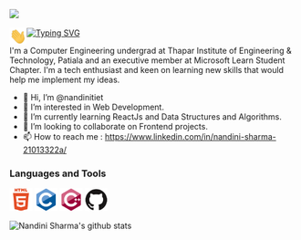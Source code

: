 ![](https://visitor-badge-reloaded.herokuapp.com/badge?page_id=<https://github.com/VDliveson>)

<img src="https://github.com/ABSphreak/ABSphreak/blob/master/gifs/Hi.gif" width="30px" align="left">

[![Typing SVG](https://readme-typing-svg.herokuapp.com?font=ubuntu&vCenter=true&lines=Hi%2C+I'm+Nandini)](https://git.io/typing-svg)

I'm a Computer Engineering undergrad at Thapar Institute of Engineering & Technology, Patiala and an executive member at Microsoft Learn Student Chapter. I'm a tech enthusiast and keen on learning new skills that would help me implement my ideas.

- 👋 Hi, I’m @nandinitiet
- 👀 I’m interested in Web Development.
- 🌱 I’m currently learning ReactJs and Data Structures and Algorithms.
- 💞️ I’m looking to collaborate on Frontend projects.
- 📫 How to reach me : https://www.linkedin.com/in/nandini-sharma-21013322a/ 

<!---
nandinitiet/nandinitiet is a ✨ special ✨ repository because its `README.md` (this file) appears on your GitHub profile.
You can click the Preview link to take a look at your changes.
--->

### Languages and Tools
<a ><img src="https://raw.githubusercontent.com/devicons/devicon/master/icons/html5/html5-plain-wordmark.svg" alt="html" width="40" height="40"/></a>
<a ><img src="https://raw.githubusercontent.com/devicons/devicon/master/icons/c/c-original.svg" alt="c" width="40" height="40"/></a>
<a ><img src="https://raw.githubusercontent.com/devicons/devicon/master/icons/cplusplus/cplusplus-original.svg" alt="cplusplus" width="40" height="40"/></a>
<a ><img src="https://raw.githubusercontent.com/devicons/devicon/9f4f5cdb393299a81125eb5127929ea7bfe42889/icons/github/github-original.svg" alt="github" width="40" height="40"/></a>

<img width="500" height="300" alt="Nandini Sharma's github stats" 
         src="https://github-readme-stats.vercel.app/api?username=nandinitiet&&show_icons=true&title_color=ffffff&icon_color=bb2acf&text_color=daf7dc&bg_color=151515" />
         
